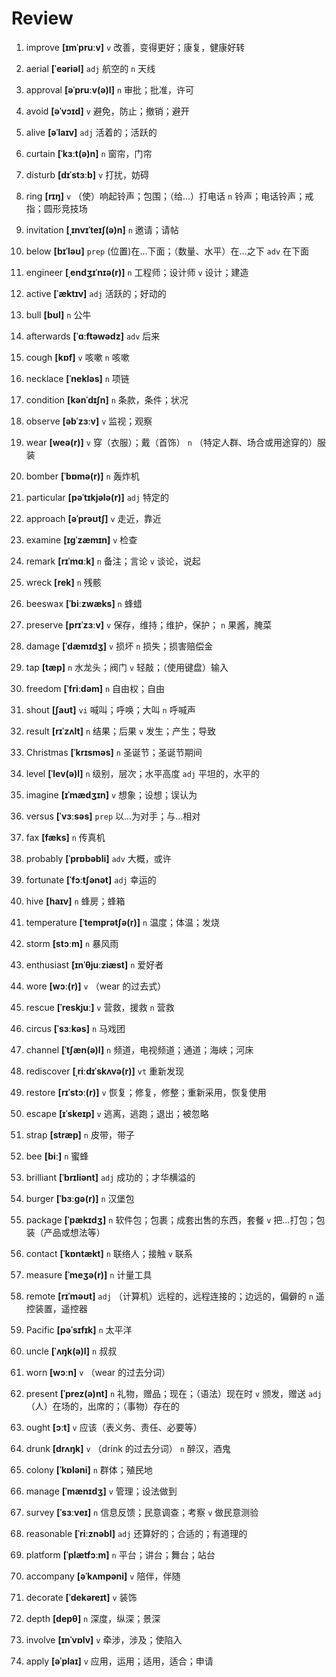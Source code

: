 # Review
1. improve **[ɪmˈpruːv]** `v` 改善，变得更好；康复，健康好转

2. aerial **[ˈeəriəl]** `adj` 航空的 `n` 天线

3. approval **[əˈpruːv(ə)l]** `n` 审批；批准，许可

4. avoid **[əˈvɔɪd]** `v` 避免，防止；撤销；避开

5. alive **[əˈlaɪv]** `adj` 活着的；活跃的

6. curtain **[ˈkɜːt(ə)n]** `n` 窗帘，门帘

7. disturb **[dɪˈstɜːb]** `v` 打扰，妨碍

8. ring **[rɪŋ]** `v` （使）响起铃声；包围；（给...）打电话 `n` 铃声；电话铃声；戒指；圆形竞技场

9. invitation **[ˌɪnvɪˈteɪʃ(ə)n]** `n` 邀请；请帖

10. below **[bɪˈləʊ]** `prep` (位置)在...下面；（数量、水平）在...之下 `adv` 在下面

11. engineer **[ˌendʒɪˈnɪə(r)]** `n` 工程师；设计师 `v` 设计；建造

12. active **[ˈæktɪv]** `adj` 活跃的；好动的

13. bull **[bʊl]** `n` 公牛

14. afterwards **[ˈɑːftəwədz]** `adv` 后来

15. cough **[kɒf]** `v` 咳嗽 `n` 咳嗽

16. necklace **[ˈnekləs]** `n` 项链

17. condition **[kənˈdɪʃn]** `n` 条款，条件；状况

18. observe **[əbˈzɜːv]** `v` 监视；观察

19. wear **[weə(r)]** `v` 穿（衣服）；戴（首饰） `n` （特定人群、场合或用途穿的）服装

20. bomber **[ˈbɒmə(r)]** `n` 轰炸机

21. particular **[pəˈtɪkjələ(r)]** `adj` 特定的

22. approach **[əˈprəʊtʃ]** `v` 走近，靠近

23. examine **[ɪɡˈzæmɪn]** `v` 检查

24. remark **[rɪˈmɑːk]** `n` 备注；言论 `v` 谈论，说起

25. wreck **[rek]** `n` 残骸

26. beeswax **[ˈbiːzwæks]** `n` 蜂蜡

27. preserve **[prɪˈzɜːv]** `v` 保存，维持；维护，保护； `n` 果酱，腌菜

28. damage **[ˈdæmɪdʒ]** `v` 损坏 `n` 损失；损害赔偿金

29. tap **[tæp]** `n` 水龙头；阀门 `v` 轻敲；（使用键盘）输入

30. freedom **[ˈfriːdəm]** `n` 自由权；自由

31. shout **[ʃaʊt]** `vi` 喊叫；呼唤；大叫 `n` 呼喊声

32. result **[rɪˈzʌlt]** `n` 结果；后果 `v` 发生；产生；导致

33. Christmas **[ˈkrɪsməs]** `n` 圣诞节；圣诞节期间

34. level **[ˈlev(ə)l]** `n` 级别，层次；水平高度 `adj` 平坦的，水平的

35. imagine **[ɪˈmædʒɪn]** `v` 想象；设想；误认为

36. versus **[ˈvɜːsəs]** `prep` 以...为对手；与...相对

37. fax **[fæks]** `n` 传真机

38. probably **[ˈprɒbəbli]** `adv` 大概，或许

39. fortunate **[ˈfɔːtʃənət]** `adj` 幸运的

40. hive **[haɪv]** `n` 蜂房；蜂箱

41. temperature **[ˈtemprətʃə(r)]** `n` 温度；体温；发烧

42. storm **[stɔːm]** `n` 暴风雨

43. enthusiast **[ɪnˈθjuːziæst]** `n` 爱好者

44. wore **[wɔː(r)]** `v` （wear 的过去式）

45. rescue **[ˈreskjuː]** `v` 营救，援救 `n` 营救

46. circus **[ˈsɜːkəs]** `n` 马戏团

47. channel **[ˈtʃæn(ə)l]** `n` 频道，电视频道；通道；海峡；河床

48. rediscover **[ˌriːdɪˈskʌvə(r)]** `vt` 重新发现

49. restore **[rɪˈstɔː(r)]** `v` 恢复；修复，修整；重新采用，恢复使用

50. escape **[ɪˈskeɪp]** `v` 逃离，逃跑；退出；被忽略

51. strap **[stræp]** `n` 皮带，带子

52. bee **[biː]** `n` 蜜蜂

53. brilliant **[ˈbrɪliənt]** `adj` 成功的；才华横溢的

54. burger **[ˈbɜːɡə(r)]** `n` 汉堡包

55. package **[ˈpækɪdʒ]** `n` 软件包；包裹；成套出售的东西，套餐 `v` 把...打包；包装（产品或想法等）

56. contact **[ˈkɒntækt]** `n` 联络人；接触 `v` 联系

57. measure **[ˈmeʒə(r)]** `n` 计量工具

58. remote **[rɪˈməʊt]** `adj` （计算机）远程的，远程连接的；边远的，偏僻的 `n` 遥控装置，遥控器

59. Pacific **[pəˈsɪfɪk]** `n` 太平洋

60. uncle **[ˈʌŋk(ə)l]** `n` 叔叔

61. worn **[wɔːn]** `v` （wear 的过去分词）

62. present **[ˈprez(ə)nt]** `n` 礼物，赠品；现在；（语法）现在时 `v` 颁发，赠送 `adj` （人）在场的，出席的；（事物）存在的

63. ought **[ɔːt]** `v` 应该（表义务、责任、必要等）

64. drunk **[drʌŋk]** `v` （drink 的过去分词） `n` 醉汉，酒鬼

65. colony **[ˈkɒləni]** `n` 群体；殖民地

66. manage **[ˈmænɪdʒ]** `v` 管理；设法做到

67. survey **[ˈsɜːveɪ]** `n` 信息反馈；民意调查；考察 `v` 做民意测验

68. reasonable **[ˈriːznəbl]** `adj` 还算好的；合适的；有道理的

69. platform **[ˈplætfɔːm]** `n` 平台；讲台；舞台；站台

70. accompany **[əˈkʌmpəni]** `v` 陪伴，伴随

71. decorate **[ˈdekəreɪt]** `v` 装饰

72. depth **[depθ]** `n` 深度，纵深；景深

73. involve **[ɪnˈvɒlv]** `v` 牵涉，涉及；使陷入

74. apply **[əˈplaɪ]** `v` 应用，运用；适用，适合；申请

